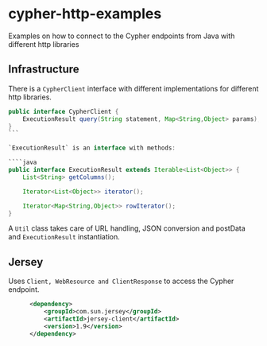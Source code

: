 # cypher-http-examples

Examples on how to connect to the Cypher endpoints from Java with different http libraries

## Infrastructure


There is a `CypherClient` interface with different implementations for different http libraries.

````java
public interface CypherClient {
    ExecutionResult query(String statement, Map<String,Object> params);
}
```

`ExecutionResult` is an interface with methods: 

````java
public interface ExecutionResult extends Iterable<List<Object>> {
    List<String> getColumns();

    Iterator<List<Object>> iterator();

    Iterator<Map<String,Object>> rowIterator();
}
````

A `Util` class takes care of URL handling, JSON conversion and postData and `ExecutionResult` instantiation.

## Jersey 

Uses `Client, WebResource and ClientResponse` to access the Cypher endpoint.

````xml
      <dependency>
          <groupId>com.sun.jersey</groupId>
          <artifactId>jersey-client</artifactId>
          <version>1.9</version>
      </dependency>
````
